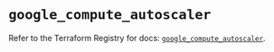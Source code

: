 # `google_compute_autoscaler`

Refer to the Terraform Registry for docs: [`google_compute_autoscaler`](https://registry.terraform.io/providers/hashicorp/google/5.24.0/docs/resources/compute_autoscaler).
